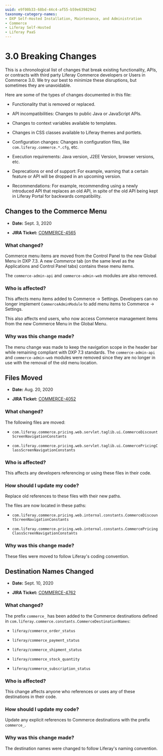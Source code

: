 ```yaml
---
uuid: e9f00b33-68bd-44c4-af55-b59e63982942
taxonomy-category-names:
- DXP Self-Hosted Installation, Maintenance, and Administration
- Commerce
- Liferay Self-Hosted
- Liferay PaaS
---
```

# 3.0 Breaking Changes

This is a chronological list of changes that break existing functionality, APIs, or contracts with third party Liferay Commerce developers or Users in Commerce 3.0. We try our best to minimize these disruptions, but sometimes they are unavoidable.

Here are some of the types of changes documented in this file:

* Functionality that is removed or replaced.

* API incompatibilities: Changes to public Java or JavaScript APIs.

* Changes to context variables available to templates.

* Changes in CSS classes available to Liferay themes and portlets.

* Configuration changes: Changes in configuration files, like `com.liferay.commerce.*.cfg`, etc.

* Execution requirements: Java version, J2EE Version, browser versions, etc.

* Deprecations or end of support: For example, warning that a certain feature or API will be dropped in an upcoming version.

* Recommendations: For example, recommending using a newly introduced API that replaces an old API, in spite of the old API being kept in Liferay Portal for backwards compatibility.

## Changes to the Commerce Menu

* **Date:** Sept. 3, 2020

* **JIRA Ticket:** [COMMERCE-4565](https://issues.liferay.com/browse/COMMERCE-4565)

### What changed?

Commerce menu items are moved from the Control Panel to the new Global Menu in DXP 7.3. A new _Commerce_ tab (on the same level as the Applications and Control Panel tabs) contains these menu items.

The `commerce-admin-api` and `commerce-admin-web` modules are also removed.

### Who is affected?

This affects menu items added to Commerce &rarr; Settings. Developers can no longer implement `CommerceAdminModule` to add menu items to Commerce &rarr; Settings.

This also affects end users, who now access Commerce management items from the new Commerce Menu in the Global Menu.

### Why was this change made?

The menu change was made to keep the navigation scope in the header bar while remaining compliant with DXP 7.3 standards. The `commerce-admin-api` and `commerce-admin-web` modules were removed since they are no longer in use with the removal of the old menu location.

## Files Moved

* **Date:** Aug. 20, 2020

* **JIRA Ticket:** [COMMERCE-4052](https://issues.liferay.com/browse/COMMERCE-4052)

### What changed?

The following files are moved:

* `com.liferay.commerce.pricing.web.servlet.taglib.ui.CommerceDiscountScreenNavigationConstants`

* `com.liferay.commerce.pricing.web.servlet.taglib.ui.CommercePricingClassScreenNavigationConstants`

### Who is affected?

This affects any developers referencing or using these files in their code.

### How should I update my code?

Replace old references to these files with their new paths.

The files are now located in these paths:

* `com.liferay.commerce.pricing.web.internal.constants.CommerceDiscountScreenNavigationConstants`

* `com.liferay.commerce.pricing.web.internal.constants.CommercePricingClassScreenNavigationConstants`

### Why was this change made?

These files were moved to follow Liferay's coding convention.

## Destination Names Changed

* **Date:** Sept. 10, 2020

* **JIRA Ticket:** [COMMERCE-4762](https://issues.liferay.com/browse/COMMERCE-4762)

### What changed?

The prefix `commerce_` has been added to the Commerce destinations defined in `com.liferay.commerce.constants.CommerceDestinationNames`:

* `liferay/commerce_order_status`

* `liferay/commerce_payment_status`

* `liferay/commerce_shipment_status`

* `liferay/commerce_stock_quantity`

* `liferay/commerce_subscription_status`

### Who is affected?

This change affects anyone who references or uses any of these destinations in their code.

### How should I update my code?

Update any explicit references to Commerce destinations with the prefix `commerce_`.

### Why was this change made?

The destination names were changed to follow Liferay's naming convention.
